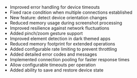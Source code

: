 - Improved error handling for device timeouts
- Fixed race condition when multiple connections established
- New feature: detect device orientation changes
- Reduced memory usage during screenshot processing
- Improved resilience against network fluctuations
- Added pinch/zoom gesture support
- Improved element detection in dark themed apps
- Reduced memory footprint for extended operations
- Added configurable rate limiting to prevent throttling
- Added detailed error codes and messages
- Implemented connection pooling for faster response times
- Allow configurable timeouts per operation
- Added ability to save and restore device state
